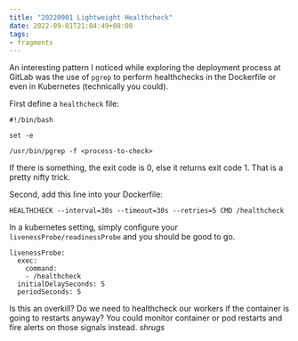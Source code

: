 ```yaml
---
title: "20220901 Lightweight Healthcheck"
date: 2022-09-01T21:04:49+08:00
tags:
- fragments
---
```


An interesting pattern I noticed while exploring the deployment process at
GitLab was the use of `pgrep` to perform healthchecks in the Dockerfile or even
in Kubernetes (technically you could). 

First define a `healthcheck` file:
```
#!/bin/bash

set -e

/usr/bin/pgrep -f <process-to-check>
```

If there is something, the exit code is 0, else it returns exit code 1. That is
a pretty nifty trick.

Second, add this line into your Dockerfile:

```
HEALTHCHECK --interval=30s --timeout=30s --retries=5 CMD /healthcheck
```

In a kubernetes setting, simply configure your `livenessProbe/readinessProbe` and you should be
good to go.

```
livenessProbe:
  exec:
    command:
    - /healthcheck
  initialDelaySeconds: 5
  periodSeconds: 5
```

Is this an overkill? Do we need to healthcheck our workers if the container is going to restarts anyway? You could monitor container or pod restarts and fire alerts on those signals instead. *shrugs*

